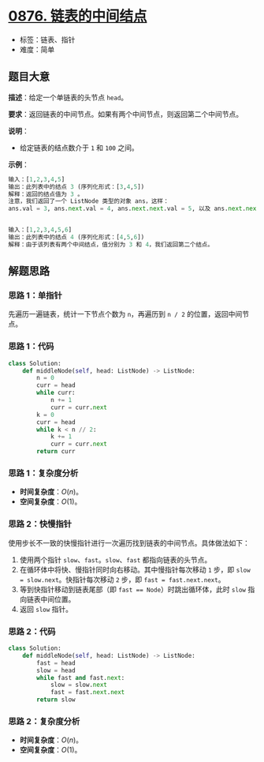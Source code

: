 # [0876. 链表的中间结点](https://leetcode.cn/problems/middle-of-the-linked-list/)

- 标签：链表、指针
- 难度：简单

## 题目大意

**描述**：给定一个单链表的头节点 `head`。

**要求**：返回链表的中间节点。如果有两个中间节点，则返回第二个中间节点。

**说明**：

- 给定链表的结点数介于 `1` 和 `100` 之间。

**示例**：

```Python
输入：[1,2,3,4,5]
输出：此列表中的结点 3 (序列化形式：[3,4,5])
解释：返回的结点值为 3 。
注意，我们返回了一个 ListNode 类型的对象 ans，这样：
ans.val = 3, ans.next.val = 4, ans.next.next.val = 5, 以及 ans.next.next.next = NULL.


输入：[1,2,3,4,5,6]
输出：此列表中的结点 4 (序列化形式：[4,5,6])
解释：由于该列表有两个中间结点，值分别为 3 和 4，我们返回第二个结点。
```

## 解题思路

### 思路 1：单指针

先遍历一遍链表，统计一下节点个数为 `n`，再遍历到 `n / 2` 的位置，返回中间节点。

### 思路 1：代码

```Python
class Solution:
    def middleNode(self, head: ListNode) -> ListNode:
        n = 0
        curr = head
        while curr:
            n += 1
            curr = curr.next
        k = 0
        curr = head
        while k < n // 2:
            k += 1
            curr = curr.next
        return curr
```

### 思路 1：复杂度分析

- **时间复杂度**：$O(n)$。
- **空间复杂度**：$O(1)$。

### 思路 2：快慢指针

使用步长不一致的快慢指针进行一次遍历找到链表的中间节点。具体做法如下：

1. 使用两个指针 `slow`、`fast`。`slow`、`fast` 都指向链表的头节点。
2. 在循环体中将快、慢指针同时向右移动。其中慢指针每次移动 `1` 步，即 `slow = slow.next`。快指针每次移动 `2` 步，即 `fast = fast.next.next`。
3. 等到快指针移动到链表尾部（即 `fast == Node`）时跳出循环体，此时 `slow` 指向链表中间位置。
4. 返回 `slow` 指针。

### 思路 2：代码

```Python
class Solution:
    def middleNode(self, head: ListNode) -> ListNode:
        fast = head
        slow = head
        while fast and fast.next:
            slow = slow.next
            fast = fast.next.next
        return slow
```

### 思路 2：复杂度分析

- **时间复杂度**：$O(n)$。
- **空间复杂度**：$O(1)$。